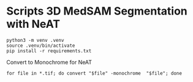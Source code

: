 # Scripts 3D MedSAM Segmentation with NeAT

```
python3 -m venv .venv
source .venv/bin/activate
pip install -r requirements.txt
```


Convert to Monochrome for NeAT
```
for file in *.tif; do convert "$file" -monochrome  "$file"; done
```